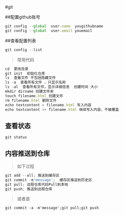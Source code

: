 #git


##配置github账号

```javascript
git config --global  user.name  yougithubname
git config --global  user.email youemail
```
##查看配置列表
```javascript
git config --list
```

> 常用代码


```javascript
cd  更改目录
git init  初始化仓库
ls  查看文件 不包括隐藏文件
ls -a  查看所有文件 ，只显示名称
ls -al  查看所有文件，显示详细信息  创建时间 大小
mkdir dirname 创建文件夹
touch filename.html 创建文件
rm filename.html 删除文件
echo textcontent > filename.html 写入内容
echo textcontent >> filename.html 继续写入内容，不被覆盖


```


##  查看状态
```javascript
git status
```
## 内容推送到仓库
> 如下过程

```javascript
git add --all; 推送到缓存区
git commit -m'message';  缓存区推送到历史区
git pull; 远程仓库代码Pull到本地
git push; 推送到远程仓库
```
> 或者是

`git commit -a -m'message';git pull;git push `














